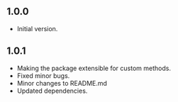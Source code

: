 ## 1.0.0

- Initial version.

## 1.0.1

- Making the package extensible for custom methods.
- Fixed minor bugs.
- Minor changes to README.md
- Updated dependencies.
